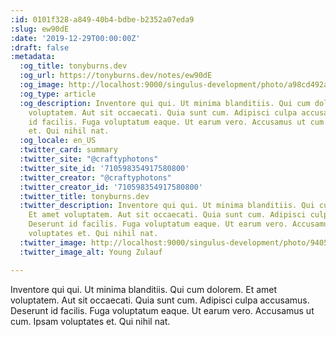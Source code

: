 ```yaml
---
:id: 0101f328-a849-40b4-bdbe-b2352a07eda9
:slug: ew90dE
:date: '2019-12-29T00:00:00Z'
:draft: false
:metadata:
  :og_title: tonyburns.dev
  :og_url: https://tonyburns.dev/notes/ew90dE
  :og_image: http://localhost:9000/singulus-development/photo/a98cd492ab15830e58c1bb750cdb852f.jpeg
  :og_type: article
  :og_description: Inventore qui qui. Ut minima blanditiis. Qui cum dolorem. Et amet
    voluptatem. Aut sit occaecati. Quia sunt cum. Adipisci culpa accusamus. Deserunt
    id facilis. Fuga voluptatum eaque. Ut earum vero. Accusamus ut cum. Ipsam voluptates
    et. Qui nihil nat.
  :og_locale: en_US
  :twitter_card: summary
  :twitter_site: "@craftyphotons"
  :twitter_site_id: '710598354917580800'
  :twitter_creator: "@craftyphotons"
  :twitter_creator_id: '710598354917580800'
  :twitter_title: tonyburns.dev
  :twitter_description: Inventore qui qui. Ut minima blanditiis. Qui cum dolorem.
    Et amet voluptatem. Aut sit occaecati. Quia sunt cum. Adipisci culpa accusamus.
    Deserunt id facilis. Fuga voluptatum eaque. Ut earum vero. Accusamus ut cum. Ipsam
    voluptates et. Qui nihil nat.
  :twitter_image: http://localhost:9000/singulus-development/photo/9405525f92f5b393ab07f49c89bff587.jpeg
  :twitter_image_alt: Young Zulauf

---
```


Inventore qui qui. Ut minima blanditiis. Qui cum dolorem. Et amet voluptatem. Aut sit occaecati. Quia sunt cum. Adipisci culpa accusamus. Deserunt id facilis. Fuga voluptatum eaque. Ut earum vero. Accusamus ut cum. Ipsam voluptates et. Qui nihil nat.
